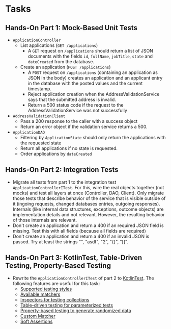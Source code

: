 # Tasks

## Hands-On Part 1: Mock-Based Unit Tests

- `ApplicationController`
    - List applications (`GET /applications`)
        - A `GET` request on `/applications` should return a list of JSON documents with the fields `id`, `fullName`, `jobTitle`, `state` and `dateCreated` from the database. 
    - Create an application (`POST /applications`)
        - A `POST` request on `/applications` (containing an application as JSON in the body) creates an application and an applicant entry in the database with the posted values and the current timestamp.
        - Reject application creation when the AddressValidationService says that the submitted address is invalid.
        - Return a 500 status code if the request to the AddressValidationService was not successfully
- `AddressValidationClient`
    - Pass a 200 response to the caller with a success object
    - Return an error object if the validation service returns a 500.
- `ApplicationDAO`
    - Filtering by `ApplicationState` should only return the applications with the requested state
    - Return all applications if no state is requested.
    - Order applications by `dateCreated`
    
## Hands-On Part 2: Integration Tests

- Migrate all tests from part 1 to the integration test `ApplicationControllerITest`. For this, wire the real objects together (not mocks) and test all layers at once (Controller, DAO, Client). Only migrate those tests that describe behavior of the service that is visible outside of it (ingoing requests, changed databases entries, outgoing responses). Internals (like internal data structures, exceptions, outcome objects) are implementation details and not relevant. However, the resulting behavior of those internals are relevant.
- Don't create an application and return a 400 if an required JSON field is missing. Test this with all fields (because all fields are required)
- Don't create an application and return a 400 if an invalid JSON is passed. Try at least the strings "", "asdf", "2", "{}", "[]".

## Hands-On Part 3: KotlinTest, Table-Driven Testing, Property-Based Testing

- Rewrite the `ApplicationControllerITest` of part 2 to [KotlinTest](https://github.com/kotlintest/kotlintest). The following features are useful for this task:
    - [Supported testing styles](https://github.com/kotlintest/kotlintest/blob/master/doc/styles.md)
    - [Available matchers](https://github.com/kotlintest/kotlintest/blob/master/doc/matchers.md)
    - [Inspectors for testing collections](https://github.com/kotlintest/kotlintest/blob/master/doc/reference.md#inspectors)
    - [Table-driven testing for parameterized tests](https://github.com/kotlintest/kotlintest/blob/master/doc/reference.md#table-driven-testing)
    - [Property-based testing to generate randomized data](https://github.com/kotlintest/kotlintest/blob/master/doc/reference.md#property-based-testing-)
    - [Custom Matcher](https://github.com/kotlintest/kotlintest/blob/master/doc/reference.md#custom-matchers)
    - [Soft Assertions](https://github.com/kotlintest/kotlintest/blob/master/doc/reference.md#soft-assertions) 